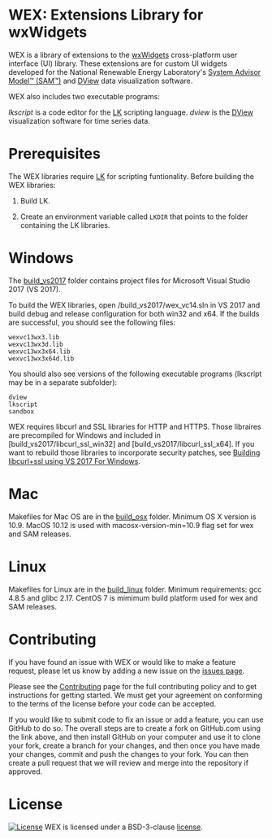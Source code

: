 # WEX: Extensions Library for wxWidgets

WEX is a library of extensions to the [wxWidgets](https://www.wxwidgets.org/) cross-platform user interface (UI) library. These extensions are for custom UI widgets developed for the National Renewable Energy Laboratory's [System Advisor Model™ (SAM™)](https://sam.nrel.gov) and [DView](https://github.com/NREL/wex/wiki/DView) data visualization software.

WEX also includes two executable programs:

_lkscript_ is a code editor for the [LK](https://github.com/NREL/lk) scripting language.
_dview_ is the [DView](https://github.com/NREL/wex/wiki/DView) visualization software for time series data.

# Prerequisites

The WEX libraries require [LK](https://github.com/NREL/lk) for scripting funtionality. Before building the WEX libraries:

1. Build LK.

2. Create an environment variable called `LKDIR` that points to the folder containing the LK libraries.

# Windows

The [build_vs2017](build_vs2017) folder contains project files for Microsoft Visual Studio 2017 (VS 2017).

To build the WEX libraries, open /build_vs2017/wex_vc14.sln in VS 2017 and build debug and release configuration for both win32 and x64. If the builds are successful, you should see the following files:

```
wexvc13wx3.lib
wexvc13wx3d.lib
wexvc13wx3x64.lib
wexvc13wx3x64d.lib
```
You should also see versions of the following executable programs (lkscript may be in a separate subfolder):

```
dview
lkscript
sandbox
```

WEX requires libcurl and SSL libraries for HTTP and HTTPS. Those libraires are precompiled for Windows and included in [build_vs2017/libcurl_ssl_win32] and [build_vs2017/libcurl_ssl_x64]. If you want to rebuild those libraries to incorporate security patches, see [Building libcurl+ssl using VS 2017 For Windows](build_libcurl_ssl_for_windows.md).

# Mac

Makefiles for Mac OS are in the [build_osx](build_osx) folder. Minimum OS X version is 10.9. MacOS 10.12 is used with macosx-version-min=10.9 flag set for wex and SAM releases.

# Linux

Makefiles for Linux are in the [build_linux](build_linux) folder. Minimum requirements: gcc 4.8.5 and glibc 2.17. CentOS 7 is mimimum build platform used for wex and SAM releases.

# Contributing

If you have found an issue with WEX or would like to make a feature request, please let us know by adding a new issue on the [issues page](https://github.com/NREL/wex/issues).

Please see the [Contributing](https://github.com/NREL/wex/blob/develop/CONTRIBUTING.MD) page for the full contributing policy and to get instructions for getting started.  We must get your agreement on conforming to the terms of the license before your code can be accepted.

If you would like to submit code to fix an issue or add a feature, you can use GitHub to do so. The overall steps are to create a fork on GitHub.com using the link above, and then install GitHub on your computer and use it to clone your fork, create a branch for your changes, and then once you have made your changes, commit and push the changes to your fork. You can then create a pull request that we will review and merge into the repository if approved.  

# License
[![License](https://img.shields.io/badge/License-BSD%203--Clause-blue.svg)](https://opensource.org/licenses/BSD-3-Clause) 
WEX is licensed under a BSD-3-clause [license](LICENSE.md).
